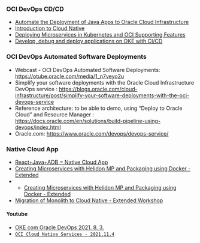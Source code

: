 ### OCI DevOps CD/CD 
* [Automate the Deployment of Java Apps to Oracle Cloud Infrastructure](https://apexapps.oracle.com/pls/apex/dbpm/r/livelabs/view-workshop?wid=857)
* [Introduction to Cloud Native](https://apexapps.oracle.com/pls/apex/dbpm/r/livelabs/view-workshop?wid=709)
* [Deploying Microservices in Kubernetes and OCI Supporting Features](https://apexapps.oracle.com/pls/apex/dbpm/r/livelabs/view-workshop?wid=733)
* [Develop, debug and deploy applications on OKE with CI/CD](https://apexapps.oracle.com/pls/apex/dbpm/r/livelabs/view-workshop?wid=818)
### OCI DevOps Automated Software Deployments
* Webcast - OCI DevOps Automated Software Deployments: https://otube.oracle.com/media/1_n7veyo2u
* Simplify your software deployments with the Oracle Cloud Infrastructure DevOps service : https://blogs.oracle.com/cloud-infrastructure/post/simplify-your-software-deployments-with-the-oci-devops-service
* Reference architecture: to be able to demo, using “Deploy to Oracle Cloud” and Resource Manager : https://docs.oracle.com/en/solutions/build-pipeline-using-devops/index.html
* Oracle.com: https://www.oracle.com/devops/devops-service/

### Native Cloud App
* [React+Java+ADB = Native Cloud App](https://apexapps.oracle.com/pls/apex/dbpm/r/livelabs/workshop-attendee-2?p210_workshop_id=814&p210_type=3&session=115981873508524)
* [Creating Microservices with Helidon MP and Packaging using Docker - Extended](https://apexapps.oracle.com/pls/apex/dbpm/r/livelabs/view-workshop?wid=729&clear=180&session=107819188616296)
* * [Creating Microservices with Helidon MP and Packaging using Docker - Extended](https://apexapps.oracle.com/pls/apex/dbpm/r/livelabs/workshop-attendee-2?p210_workshop_id=729&p210_type=1&session=192028556690)
* [Migration of Monolith to Cloud Native - Extended Workshop](https://apexapps.oracle.com/pls/apex/dbpm/r/livelabs/workshop-attendee-2?p210_workshop_id=728&p210_type=1&session=105439135005686)
#### Youtube
* [OKE com Oracle DevOps 2021. 8. 3.](https://www.youtube.com/watch?v=w9Qx9p2QFGw)
* [``OCI Cloud Native Services - 2021.11.4``](https://www.youtube.com/watch?v=PlKjbUmB6xo)
